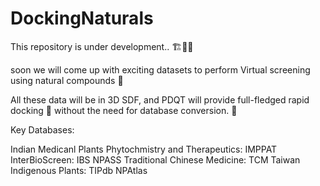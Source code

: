 # DockingNaturals

This repository is under development.. 🏗️🚜🚧

soon we will come up with exciting datasets to perform Virtual screening using natural compounds 🌿

All these data will be in 3D SDF, and PDQT will provide full-fledged rapid docking 🚀 without the need for database conversion. 🔁 


Key Databases: 

Indian Medicanl Plants Phytochmistry and Therapeutics: IMPPAT 
InterBioScreen: IBS
NPASS
Traditional Chinese Medicine: TCM
Taiwan Indigenous Plants: TIPdb
NPAtlas
